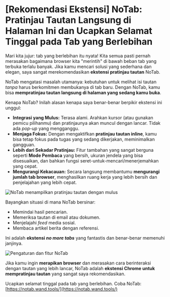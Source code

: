 # [Rekomendasi Ekstensi] NoTab: Pratinjau Tautan Langsung di Halaman Ini dan Ucapkan Selamat Tinggal pada Tab yang Berlebihan

Mari kita jujur: tab yang berlebihan itu nyata! Kita semua pasti pernah merasakan bagaimana browser kita "merintih" di bawah beban tab yang terbuka terlalu banyak. Jika kamu mencari solusi yang sederhana dan elegan, saya sangat merekomendasikan **ekstensi pratinjau tautan** NoTab.

NoTab mengatasi masalah utamanya: kebutuhan untuk melihat isi tautan *tanpa* harus berkomitmen membukanya di tab baru.  Dengan NoTab, kamu bisa **mempratinjau tautan langsung di halaman yang sedang kamu buka**.

Kenapa NoTab? Inilah alasan kenapa saya benar-benar berpikir ekstensi ini unggul:

*   **Integrasi yang Mulus:** Terasa alami. Arahkan kursor (atau gunakan pemicu pilihanmu) dan pratinjaunya akan muncul dengan lancar. Tidak ada *pop-up* yang mengganggu.
*   **Menjaga Fokus:** Dengan mengaktifkan **pratinjau tautan inline**, kamu bisa tetap fokus pada tugas yang sedang dikerjakan, meminimalkan gangguan.
*   **Lebih dari Sekadar Pratinjau:** Fitur tambahan yang sangat berguna seperti **Mode Pembaca** yang bersih, ukuran jendela yang bisa disesuaikan, dan bahkan fungsi seret-untuk-mencari/menerjemahkan yang cepat.
*   **Mengurangi Kekacauan:** Secara langsung membantumu **mengurangi jumlah tab browser**, menghasilkan ruang kerja yang lebih bersih dan penjelajahan yang lebih cepat.

![NoTab menampilkan pratinjau tautan dengan mulus](images/notab1.png)

Bayangkan situasi di mana NoTab bersinar:
*   Memindai hasil pencarian.
*   Memeriksa tautan di email atau dokumen.
*   Menjelajahi *feed* media sosial.
*   Membaca artikel berita dengan referensi.

Ini adalah **ekstensi *no more tabs*** yang fantastis dan benar-benar memenuhi janjinya.

![Pengaturan dan fitur NoTab](images/notab2.png)

Jika kamu ingin **merapikan browser** dan merasakan cara berinteraksi dengan tautan yang lebih lancar, NoTab adalah **ekstensi Chrome untuk mempratinjau tautan** yang sangat saya rekomendasikan.

Ucapkan selamat tinggal pada tab yang berlebihan. Coba NoTab: [https://notab.wand.tools/](https://notab.wand.tools/)
